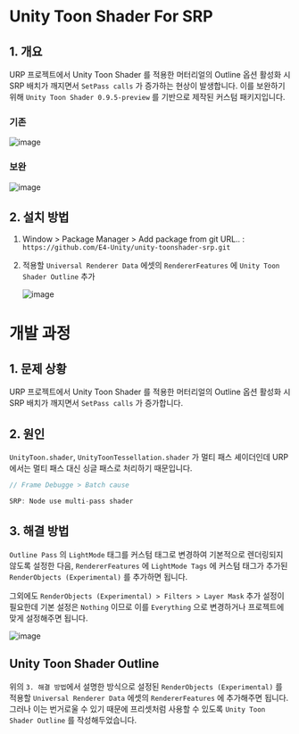# Unity Toon Shader For SRP

## 1. 개요

URP 프로젝트에서 Unity Toon Shader 를 적용한 머터리얼의 Outline 옵션 활성화 시 SRP 배치가 깨지면서 `SetPass calls` 가 증가하는 현상이 발생합니다. 이를 보완하기 위해 `Unity Toon Shader 0.9.5-preview` 를 기반으로 제작된 커스텀 패키지입니다.

### 기존

![image](https://github.com/E4-Unity/unity-toonshader-srp/assets/59055049/39718284-9218-4c72-b382-7c4b6bf2d27b)

### 보완

![image](https://github.com/E4-Unity/unity-toonshader-srp/assets/59055049/3eea906c-7e1d-4b78-a441-0030510b9ced)

## 2. 설치 방법

1. Window > Package Manager > Add package from git URL.. : `https://github.com/E4-Unity/unity-toonshader-srp.git`
2. 적용할 `Universal Renderer Data` 에셋의 `RendererFeatures` 에 `Unity Toon Shader Outline` 추가

    ![image](https://github.com/E4-Unity/unity-toonshader-srp/assets/59055049/b995646c-bf3f-4f17-a2aa-1bdf7288db42)

# 개발 과정

## 1. 문제 상황
URP 프로젝트에서 Unity Toon Shader 를 적용한 머터리얼의 Outline 옵션 활성화 시 SRP 배치가 깨지면서 `SetPass calls` 가 증가합니다.

## 2. 원인

`UnityToon.shader`, `UnityToonTessellation.shader` 가 멀티 패스 셰이더인데 URP 에서는 멀티 패스 대신 싱글 패스로 처리하기 때문입니다.

```csharp
// Frame Debugge > Batch cause

SRP: Node use multi-pass shader
```

## 3. 해결 방법

`Outline Pass` 의 `LightMode` 태그를 커스텀 태그로 변경하여 기본적으로 렌더링되지 않도록 설정한 다음, `RendererFeatures` 에 `LightMode Tags` 에 커스텀 태그가 추가된 `RenderObjects (Experimental)` 를 추가하면 됩니다.

그외에도 `RenderObjects (Experimental) > Filters > Layer Mask` 추가 설정이 필요한데 기본 설정은 `Nothing` 이므로 이를 `Everything` 으로 변경하거나 프로젝트에 맞게 설정해주면 됩니다.

![image](https://github.com/E4-Unity/unity-toonshader-srp/assets/59055049/f7dbfa1e-7ae9-45b4-b7fe-f3625d0b7b25)

## Unity Toon Shader Outline

위의 `3. 해결 방법`에서 설명한 방식으로 설정된 `RenderObjects (Experimental)` 를 적용할 `Universal Renderer Data` 에셋의 `RendererFeatures` 에 추가해주면 됩니다. 그러나 이는 번거로울 수 있기 때문에 프리셋처럼 사용할 수 있도록 `Unity Toon Shader Outline` 를 작성해두었습니다.